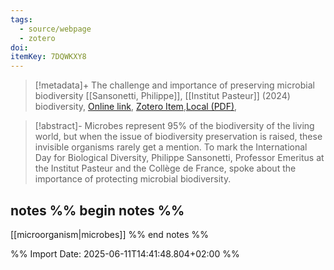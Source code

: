 ```yaml
---
tags:
  - source/webpage
  - zotero
doi: 
itemKey: 7DQWKXY8
---
```

>[!metadata]+
> The challenge and importance of preserving microbial biodiversity
> [[Sansonetti, Philippe]], 
> [[Institut Pasteur]] (2024)
> biodiversity, 
> [Online link](https://www.pasteur.fr/en/research-journal/news/challenge-and-importance-preserving-microbial-biodiversity?language=fr), [Zotero Item](zotero://select/library/items/7DQWKXY8),[Local (PDF)](file://C:/Users/aburg/Documents/references/zotero/storage/4A7ETI4R/Sansonetti_PhilippeSansonettiProfessorEmeritusattheInstitutPasteurandtheCollegedeFrance.pdf), 


>[!abstract]-
>Microbes represent 95% of the biodiversity of the living world, but when the issue of biodiversity preservation is raised, these invisible organisms rarely get a mention. To mark the International Day for Biological Diversity, Philippe Sansonetti, Professor Emeritus at the Institut Pasteur and the Collège de France, spoke about the importance of protecting microbial biodiversity.

## notes %% begin notes %%
[[microorganism|microbes]]
%% end notes %%

%% Import Date: 2025-06-11T14:41:48.804+02:00 %%
